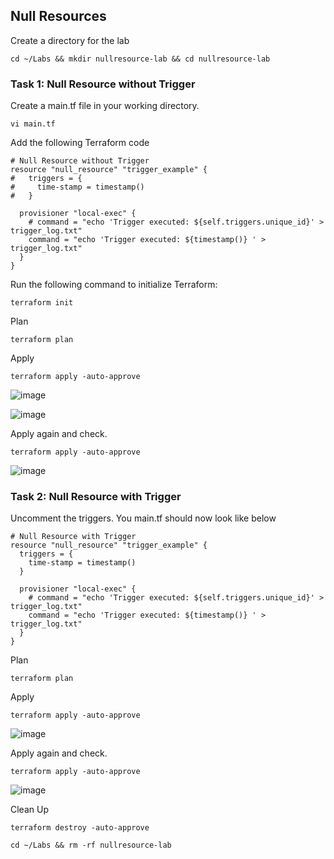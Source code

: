 ## Null Resources

Create a directory for the lab
```
cd ~/Labs && mkdir nullresource-lab && cd nullresource-lab 
```

### Task 1: Null Resource without Trigger

Create a main.tf file in your working directory.
```
vi main.tf
```
Add the following Terraform code
```
# Null Resource without Trigger
resource "null_resource" "trigger_example" {
#   triggers = {
#     time-stamp = timestamp() 
#   }

  provisioner "local-exec" {
    # command = "echo 'Trigger executed: ${self.triggers.unique_id}' > trigger_log.txt"
    command = "echo 'Trigger executed: ${timestamp()} ' > trigger_log.txt"
  }
}
```
Run the following command to initialize Terraform:
```
terraform init
```
Plan
```
terraform plan
```
Apply
```
terraform apply -auto-approve
```
![image](https://github.com/user-attachments/assets/6624e500-b499-48a0-b110-f192be2e578d)

![image](https://github.com/user-attachments/assets/69e793d7-842a-40de-985a-d442e33d37e7)

Apply again and check.
```
terraform apply -auto-approve
```
![image](https://github.com/user-attachments/assets/0ffde68d-b992-45ed-9d10-168d4be97fe9)


### Task 2: Null Resource with Trigger
Uncomment the triggers. You main.tf should now look like below
```
# Null Resource with Trigger
resource "null_resource" "trigger_example" {
  triggers = {
    time-stamp = timestamp() 
  }

  provisioner "local-exec" {
    # command = "echo 'Trigger executed: ${self.triggers.unique_id}' > trigger_log.txt"
    command = "echo 'Trigger executed: ${timestamp()} ' > trigger_log.txt"
  }
}
```
Plan
```
terraform plan
```
Apply
```
terraform apply -auto-approve
```
![image](https://github.com/user-attachments/assets/8b4842fc-4edc-4a14-869c-dc094b4a8c3e)

Apply again and check.
```
terraform apply -auto-approve
```
![image](https://github.com/user-attachments/assets/285de0df-7924-48b3-90cd-8077d60c9151)


Clean Up
```
terraform destroy -auto-approve
```
```
cd ~/Labs && rm -rf nullresource-lab
```
